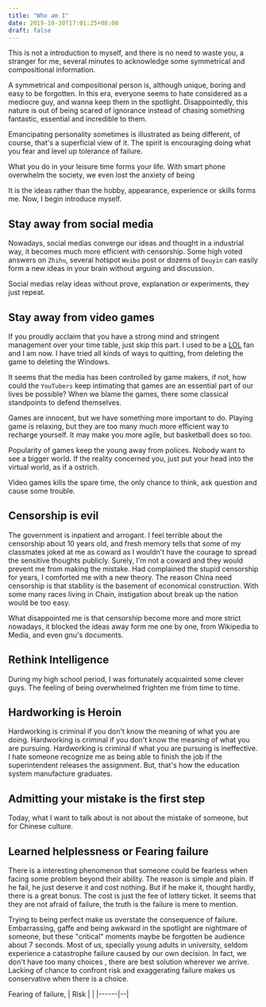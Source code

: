 ```yaml
---
title: "Who am I"
date: 2019-10-30T17:01:25+08:00
draft: false
---
```

This is not a introduction to myself, and there is no need to waste you, a stranger for me, several minutes to acknowledge some symmetrical and compositional information.

A symmetrical and compositional person is, although unique, boring and easy to be forgotten. In this era, everyone seems to hate considered as a mediocre guy, and wanna keep them in the spotlight. Disappointedly, this nature is out of being scared of ignorance instead of chasing something fantastic, essential and incredible to them.

Emancipating personality sometimes is illustrated as being different, of course, that's a superficial view of it. The spirit is encouraging doing what you fear and level up tolerance of failure.

What you do in your leisure time forms your life. With smart phone overwhelm the society, we even lost the anxiety of being 

It is the ideas rather than the hobby, appearance, experience or skills forms me. Now, I begin introduce myself.
## Stay away from social media
Nowadays, social medias converge our ideas and thought in a industrial way, it becomes much more efficient with censorship. Some high voted answers on `Zhihu`, several hotspot `Weibo` post or dozens of `Douyin` can easily form a new ideas in your brain without arguing and discussion.

Social medias relay ideas without prove, explanation or experiments, they just repeat.
## Stay away from video games
If you proudly acclaim that you have a strong mind and stringent management over your time table, just skip this part.
I used to be a [LOL](https://en.wikipedia.org/wiki/League_of_Legends) fan and I am now. I have tried all kinds of ways to quitting, from deleting the game to deleting the Windows.

It seems that the media has been controlled by game makers, if not, how could the `YouTubers` keep intimating that games are an essential part of our lives be possible?
When we blame the games, there some classical standpoints to defend themselves.

Games are innocent, but we have something more important to do. Playing game is relaxing, but they are too many much more efficient way to recharge yourself. It may make you more agile, but basketball does so too.

Popularity of games keep the young away from polices. Nobody want to see a bigger world. If the reality concerned you, just put your head into the virtual world, as if a ostrich.

Video games kills the spare time, the only chance to think, ask question and cause some trouble.
## Censorship is evil
The government is inpatient and arrogant. I feel terrible about the censorship about 10 years old, and fresh memory tells that some of my classmates joked at me as coward as I wouldn't have the courage to spread the sensitive thoughts publicly. Surely, I'm not a coward and they would prevent me from making the mistake. Had complained the stupid censorship for years, I comforted me with a new theory. The reason China need censorship is that stability is the basement of economical construction. With some many races living in Chain, instigation about break up the nation would be too easy.  

What disappointed me is that censorship become more and more strict nowadays, it blocked the ideas away form me one by one,  from Wikipedia to Media, and even gnu's documents.

## Rethink Intelligence
During my high school period, I was fortunately acquainted some clever guys. The feeling of being overwhelmed frighten me from time to time.

## Hardworking is Heroin
Hardworking is criminal if you don't know the meaning of what you are doing. Hardworking is criminal if you don't know the meaning of what you are pursuing. Hardworking is criminal if what you are pursuing is ineffective.
I hate someone recognize me as being able to finish the job if the superintendent releases the assignment. But, that's how the education system manufacture graduates.

## Admitting your mistake is the first step
Today, what I want to talk about is not about the mistake of someone, but for Chinese culture.

## Learned helplessness or Fearing failure
There is a interesting phenomenon that someone could be fearless when facing some problem beyond their ability. The reason is simple and plain. If he fail, he just deserve it and cost nothing.
But if he make it, thought hardly, there is a great bonus. The cost is just the fee of lottery ticket. It seems that they are not afraid of failure, the truth is the failure is mere to mention.

Trying to being perfect make us overstate the consequence of failure. Embarrassing, gaffe and being awkward in the spotlight are nightmare of someone, but these "critical" moments maybe be forgotten be audience about 7 seconds.
Most of us, specially young adults in university, seldom experience a catastrophe failure caused by our own decision. In fact, we don't have too many choices , there are best solution wherever we arrive.
Lacking of chance to confront risk and exaggerating failure makes us conservative when there is a choice. 

Fearing of failure, 
| Risk |  |
|------|--|
